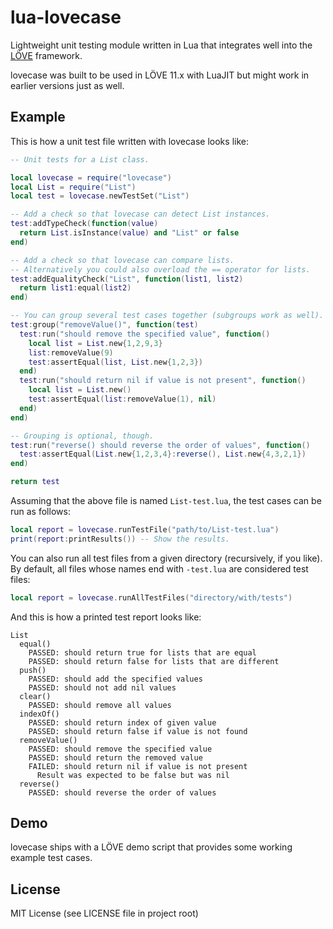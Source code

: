 # lua-lovecase
Lightweight unit testing module written in Lua that integrates well into the [LÖVE](https://love2d.org/) framework.

lovecase was built to be used in LÖVE 11.x with LuaJIT but might work in earlier versions just as well.

## Example

This is how a unit test file written with lovecase looks like:

```lua
-- Unit tests for a List class.

local lovecase = require("lovecase")
local List = require("List")
local test = lovecase.newTestSet("List")

-- Add a check so that lovecase can detect List instances.
test:addTypeCheck(function(value)
  return List.isInstance(value) and "List" or false
end)

-- Add a check so that lovecase can compare lists.
-- Alternatively you could also overload the == operator for lists.
test:addEqualityCheck("List", function(list1, list2)
  return list1:equal(list2)
end)

-- You can group several test cases together (subgroups work as well).
test:group("removeValue()", function(test)
  test:run("should remove the specified value", function()
    local list = List.new{1,2,9,3}
    list:removeValue(9)
    test:assertEqual(list, List.new{1,2,3})
  end)
  test:run("should return nil if value is not present", function()
    local list = List.new()
    test:assertEqual(list:removeValue(1), nil)
  end)
end)

-- Grouping is optional, though.
test:run("reverse() should reverse the order of values", function()
  test:assertEqual(List.new{1,2,3,4}:reverse(), List.new{4,3,2,1})
end)

return test
```

Assuming that the above file is named `List-test.lua`, the test cases can be run as follows:

```lua
local report = lovecase.runTestFile("path/to/List-test.lua")
print(report:printResults()) -- Show the results.
```

You can also run all test files from a given directory (recursively, if you like). By default, all files whose names end with `-test.lua` are considered test files:

```lua
local report = lovecase.runAllTestFiles("directory/with/tests")
```

And this is how a printed test report looks like:

```
List
  equal()
    PASSED: should return true for lists that are equal
    PASSED: should return false for lists that are different
  push()
    PASSED: should add the specified values
    PASSED: should not add nil values
  clear()
    PASSED: should remove all values
  indexOf()
    PASSED: should return index of given value
    PASSED: should return false if value is not found
  removeValue()
    PASSED: should remove the specified value
    PASSED: should return the removed value
    FAILED: should return nil if value is not present
      Result was expected to be false but was nil
  reverse()
    PASSED: should reverse the order of values
```

## Demo

lovecase ships with a LÖVE demo script that provides some working example test cases.

## License

MIT License (see LICENSE file in project root)
